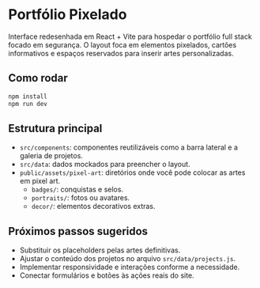 # Portfólio Pixelado

Interface redesenhada em React + Vite para hospedar o portfólio full stack focado em segurança.
O layout foca em elementos pixelados, cartões informativos e espaços reservados para inserir artes
personalizadas.

## Como rodar

```bash
npm install
npm run dev
```

## Estrutura principal

- `src/components`: componentes reutilizáveis como a barra lateral e a galeria de projetos.
- `src/data`: dados mockados para preencher o layout.
- `public/assets/pixel-art`: diretórios onde você pode colocar as artes em pixel art.
  - `badges/`: conquistas e selos.
  - `portraits/`: fotos ou avatares.
  - `decor/`: elementos decorativos extras.

## Próximos passos sugeridos

- Substituir os placeholders pelas artes definitivas.
- Ajustar o conteúdo dos projetos no arquivo `src/data/projects.js`.
- Implementar responsividade e interações conforme a necessidade.
- Conectar formulários e botões às ações reais do site.
